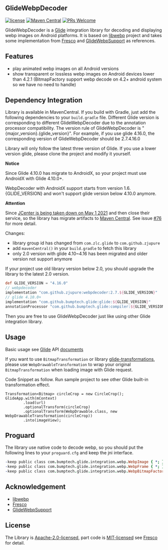 ## GlideWebpDecoder

[![license](http://img.shields.io/badge/license-Apache2.0-brightgreen.svg?style=flat)](https://github.com/zjupure/GlideWebpDecoder/blob/master/LICENSE)
[![Maven Central](https://maven-badges.herokuapp.com/maven-central/com.github.zjupure/webpdecoder/badge.svg)](https://maven-badges.herokuapp.com/maven-central/com.github.zjupure/webpdecoder)
[![PRs Welcome](https://img.shields.io/badge/PRs-welcome-brightgreen.svg)](https://github.com/zjupure/GlideWebpDecoder/pulls)

GlideWebpDecoder is a [Glide](https://github.com/bumptech/glide) integration library for decoding and displaying webp images on Android platforms. It is based on [libwebp](https://github.com/webmproject/libwebp) project and takes some implementation from [Fresco](https://github.com/facebook/fresco) and [GlideWebpSupport](https://github.com/roths/GlideWebpSupport) as references.

## Features

* play animated webp images on all Android versions
* show transparent or lossless webp images on Android devices lower than 4.2.1 (BitmapFactory support webp decode on 4.2+ android system so we have no need to handle)

## Dependency Integration

Library is available in MavenCentral. If you build with Gradle, just add the following dependencies to your `build.gradle` file.
Different Glide version is corresponding to different GlideWebpDecoder due to the annotation processor compatibility. The version rule of GlideWebpDecoder is "{major_version}.{glide_version}".
For example, if you use glide 4.16.0, the corresponding version of GlideWebpDecoder should be 2.7.4.16.0

Library will only follow the latest three version of Glide. If you use a lower version glide, please clone the project and modify it yourself.

**Notice**

Since Glide 4.10.0 has migrate to AndroidX, so your project must use AndroidX with Glide 4.10.0+. 

WebpDecoder with AndroidX support starts from version 1.6.{GLIDE_VERSION} and won't support glide version below 4.10.0 anymore.


**Attention**

Since [JCenter is being taken down on May 1 2021](https://jfrog.com/blog/into-the-sunset-bintray-jcenter-gocenter-and-chartcenter/) and then close their service, so the library has migrate artifacts to [Maven Central](https://search.maven.org/). See issue [#76](https://github.com/zjupure/GlideWebpDecoder/issues/76) for more detail.

Changes:
* library group id has changed from `com.zlc.glide` to `com.github.zjupure`
* add `mavenCentral()` in your `build.gradle` to fetch this library
* only 2.0 version with glide 4.10~4.16 has been migrated and older version not support anymore

If your project use old library version below 2.0, you should upgrade the library to the latest 2.0 version.

```gradle
def GLIDE_VERSION = "4.16.0"
// webpdecoder
implementation "com.github.zjupure:webpdecoder:2.7.${GLIDE_VERSION}"
// glide 4.10.0+
implementation "com.github.bumptech.glide:glide:${GLIDE_VERSION}"
annotationProcessor "com.github.bumptech.glide:compiler:${GLIDE_VERSION}"
```

Then you are free to use GlideWebpDecoder just like using other Glide integration library.

## Usage

Basic usage see [Glide](https://github.com/bumptech/glide) API [documents](https://bumptech.github.io/glide/)

If you want to use `BitmapTransformation` or library [glide-transformations](https://github.com/wasabeef/glide-transformations), please use `WebpDrawableTransformation` to wrap your original `BitmapTransformation` when loading image with Glide request.

Code Snippet as follow. Run sample project to see other Glide built-in transformation effect.

```
Transformation<Bitmap> circleCrop = new CircleCrop();
GlideApp.with(mContext)
        .load(url)
        .optionalTransform(circleCrop)
        .optionalTransform(WebpDrawable.class, new WebpDrawableTransformation(circleCrop))
        .into(imageView);
```

## Proguard

The library use native code to decode webp, so you should put the following lines to your `proguard.cfg` and keep the jni interface.

```pro
-keep public class com.bumptech.glide.integration.webp.WebpImage { *; }
-keep public class com.bumptech.glide.integration.webp.WebpFrame { *; }
-keep public class com.bumptech.glide.integration.webp.WebpBitmapFactory { *; }
```

## Acknowledgement

* [libwebp](https://github.com/webmproject/libwebp)
* [Fresco](https://github.com/facebook/fresco)
* [GlideWebpSupport](https://github.com/roths/GlideWebpSupport)

## License

The Library is [Apache-2.0-licensed](https://github.com/zjupure/GlideWebpDecoder/blob/master/LICENSE), part code is [MIT-licensed](https://github.com/facebook/fresco/blob/master/LICENSE) see [Fresco](https://github.com/facebook/fresco) for detail.

